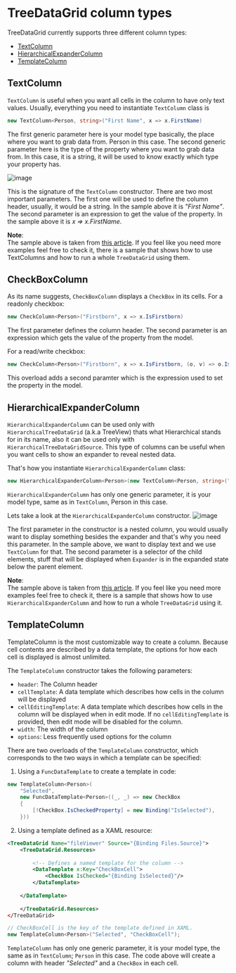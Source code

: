 # TreeDataGrid column types

TreeDataGrid currently supports three different column types: 
- [TextColumn](https://github.com/AvaloniaUI/Avalonia.Controls.TreeDataGrid/blob/master/src/Avalonia.Controls.TreeDataGrid/Models/TreeDataGrid/TextColumn.cs) 
- [HierarchicalExpanderColumn](https://github.com/AvaloniaUI/Avalonia.Controls.TreeDataGrid/blob/master/src/Avalonia.Controls.TreeDataGrid/Models/TreeDataGrid/HierarchicalExpanderColumn.cs)
- [TemplateColumn](https://github.com/AvaloniaUI/Avalonia.Controls.TreeDataGrid/blob/master/src/Avalonia.Controls.TreeDataGrid/Models/TreeDataGrid/TemplateColumn.cs)

## TextColumn
`TextColumn` is useful when you want all cells in the column to have only text values.
Usually, everything you need to instantiate `TextColumn` class is
```csharp
new TextColumn<Person, string>("First Name", x => x.FirstName)
```
The first generic parameter here is your model type basically, the place where you want to grab data from. Person in this case. The second generic parameter here is the type of the property where you want to grab data from. In this case, it is a string, it will be used to know exactly which type your property has.

![image](https://user-images.githubusercontent.com/53405089/157456551-dd394781-903a-4c7b-8874-e631e21534a1.png)

This is the signature of the `TextColumn` constructor. There are two most important parameters. The first one will be used to define the column header, usually, it would be a string. In the sample above it is *"First Name"*. The second parameter is an expression to get the value of the property. In the sample above it is *x => x.FirstName*.

**Note**:               
The sample above is taken from [this article](https://github.com/AvaloniaUI/Avalonia.Controls.TreeDataGrid/blob/master/docs/get-started-flat.md). If you feel like you need more examples feel free to check it, there is a sample that shows how to use TextColumns and how to run a whole `TreeDataGrid` using them. 

## CheckBoxColumn

As its name suggests, `CheckBoxColumn` displays a `CheckBox` in its cells. For a readonly checkbox:

```csharp
new CheckColumn<Person>("Firstborn", x => x.IsFirstborn)
```

The first parameter defines the column header. The second parameter is an expression which gets the value of the property from the model.

For a read/write checkbox:

```csharp
new CheckColumn<Person>("Firstborn", x => x.IsFirstborn, (o, v) => o.IsFirstborn = v)
```

This overload adds a second paramter which is the expression used to set the property in the model.

## HierarchicalExpanderColumn
`HierarchicalExpanderColumn` can be used only with `HierarchicalTreeDataGrid` (a.k.a TreeView) thats what Hierarchical stands for in its name, also it can be used only with `HierarchicalTreeDataGridSource`. This type of columns can be useful when you want cells to show an expander to reveal nested data.

That's how you instantiate `HierarchicalExpanderColumn` class:
```csharp
new HierarchicalExpanderColumn<Person>(new TextColumn<Person, string>("First Name", x => x.FirstName), x => x.Children)
```
`HierarchicalExpanderColumn` has only one generic parameter, it is your model type, same as in `TextColumn`, Person in this case.

Lets take a look at the `HierarchicalExpanderColumn` constructor.
![image](https://user-images.githubusercontent.com/53405089/157536079-fd14f1ed-0a7d-438a-abba-fd56766709a9.png)

The first parameter in the constructor is a nested column, you would usually want to display something besides the expander and that's why you need this parameter. In the sample above, we want to display text and we use `TextColumn` for that. The second parameter is a selector of the child elements, stuff that will be displayed when `Expander` is in the expanded state below the parent element.

**Note**:               
The sample above is taken from [this article](https://github.com/AvaloniaUI/Avalonia.Controls.TreeDataGrid/blob/master/docs/get-started-hierarchical.md). If you feel like you need more examples feel free to check it, there is a sample that shows how to use `HierarchicalExpanderColumn` and how to run a whole `TreeDataGrid` using it. 

## TemplateColumn

TemplateColumn is the most customizable way to create a column. Because cell contents are described by a data template, the options for how each cell is displayed is almost unlimited.

The `TemplateColumn` constructor takes the following parameters:

- `header`: The Column header
- `cellTemplate`: A data template which describes how cells in the column will be displayed
- `cellEditingTemplate`: A data template which describes how cells in the column will be displayed when in edit mode. If no `cellEditingTemplate` is provided, then edit mode will be disabled for the column.
- `width`: The width of the column
- `options`: Less frequently used options for the column

There are two overloads of the `TemplateColumn` constructor, which corresponds to the two ways in which a template can be specified:

1. Using a `FuncDataTemplate` to create a template in code:

```csharp
new TemplateColumn<Person>(
    "Selected",
    new FuncDataTemplate<Person>((_, _) => new CheckBox
    {
        [!CheckBox.IsCheckedProperty] = new Binding("IsSelected"),
    }))
```

2. Using a template defined as a XAML resource:

```xml
<TreeDataGrid Name="fileViewer" Source="{Binding Files.Source}">
    <TreeDataGrid.Resources>
           
        <!-- Defines a named template for the column -->
        <DataTemplate x:Key="CheckBoxCell">
            <CheckBox IsChecked="{Binding IsSelected}"/>
        </DataTemplate>
        
    </DataTemplate>
              
    </TreeDataGrid.Resources>
</TreeDataGrid>
```

```csharp
// CheckBoxCell is the key of the template defined in XAML.
new TemplateColumn<Person>("Selected", "CheckBoxCell");
```

`TemplateColumn` has only one generic parameter, it is your model type, the same as in `TextColumn`; `Person` in this case. The code above will create a column with header *"Selected"* and a `CheckBox` in each cell.
